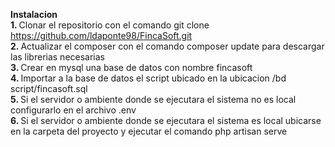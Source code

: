 <b>Instalacion</b><br>
<b>1. </b>Clonar el repositorio con el comando git clone https://github.com/ldaponte98/FincaSoft.git <br>
<b>2. </b>Actualizar el composer con el comando composer update para descargar las librerias necesarias <br>
<b>3. </b>Crear en mysql una base de datos con nombre fincasoft <br>
<b>4. </b>Importar a la base de datos el script ubicado en la ubicacion /bd script/fincasoft.sql <br>
<b>5. </b>Si el servidor o ambiente donde se ejecutara el sistema no es local configurarlo en el archivo .env <br>
<b>6. </b>Si el servidor o ambiente donde se ejecutara el sistema es local ubicarse en la carpeta del proyecto y ejecutar el comando php artisan serve <br>


